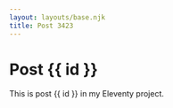 ```yaml
---
layout: layouts/base.njk
title: Post 3423
---
```


# Post {{ id }}

This is post {{ id }} in my Eleventy project.
